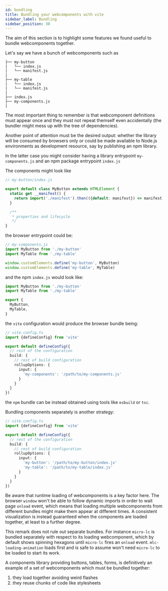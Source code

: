 ```yaml
---
id: bundling
title: Bundling your webcomponents with vite
sidebar_label: Bundling
sidebar_position: 30
---
```


The aim of this section is to highlight some features we found useful to bundle webcomponents together.

Let's say we have a bunch of webcomponents such as

```text
├── my-button
|   └── index.js
|   └── manifest.js
|
├── my-table
|   └── index.js
|   └── manifest.js
|
├── index.js
├── my-components.js
|
```

The most important thing to remember is that webcomponent definitions must appear once and they must not repeat themself
even accidentally (the bundler might mess up with the tree of dependencies).

Another point of attention must be the desired output: whether the library will be consumed by browsers only or could be
made available to Node.js environments as development resource, say by publishing an npm library.

In the latter case you might consider having a library entrypoint `my-components.js` and an npm package entrypoint `index.js`

The components might look like

```javascript
// my-button/index.js

export default class MyButton extends HTMLElement {
  static get __manifest() {
    return import('./manifest').then(({default: manifest}) => manifest)
  }

  /**
   * properties and lifecycle
   */
}
```

the browser entrypoint could be:

```javascript
// my-components.js
import MyButton from './my-button'
import MyTable from './my-table'

window.customElements.define('my-button', MyButton)
window.customElements.define('my-table', MyTable)
```

and the npm `index.js` would look like:

```javascript
import MyButton from './my-button'
import MyTable from './my-table'

export {
  MyButton,
  MyTable,
}
```

the `vite` configuration would produce the browser bundle being:

```typescript
// vite.config.ts
import {defineConfig} from 'vite'

export default defineConfig({
  // rest of the configuration
  build: {
    // rest of build configuration
    rollupOptions: {
      input: {
        'my-components': '/path/to/my-components.js'
      }
    }
  }
})
```

the `npm` bundle can be instead obtained using tools like `esbuild` or `tsc`.

Bundling components separately is another strategy:

```typescript
// vite.config.ts
import {defineConfig} from 'vite'

export default defineConfig({
  // rest of the configuration
  build: {
    // rest of build configuration
    rollupOptions: {
      input: {
        'my-button': '/path/to/my-button/index.js'
        'my-table': '/path/to/my-table/index.js'
      }
    }
  }
})
```

Be aware that runtime loading of webcomponents is a key factor here. The browser `window` won't be able to follow dynamic 
imports in order to wait page `onload` event, which means that loading multiple webcomponents from different bundles might
make them appear at different times. A consistent visualization is instead guaranteed when the components are loaded together,
at least to a further degree.

This remark does not rule out separate bundles. For instance `micro-lc` is bundled separately with respect to its loading
webcomponent, which by default shows spinning hexagons until `micro-lc` fires an `onload` event. `mlc-loading-animation`
loads first and is safe to assume won't need `micro-lc` to be loaded to start its work.

A components library providing buttons, tables, forms, is definitively an example of a set of webcomponents which must be bundled together:

1. they load together avoiding weird flashes
2. they reuse chunks of code like stylesheets
